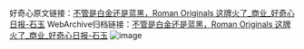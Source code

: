 好奇心原文链接：[不管是白金还是蓝黑，Roman Originals 这牌火了_商业_好奇心日报-石玉](https://www.qdaily.com/articles/6927.html)
WebArchive归档链接：[不管是白金还是蓝黑，Roman Originals 这牌火了_商业_好奇心日报-石玉](http://web.archive.org/web/20190623171532/https://www.qdaily.com/articles/6927.html)
![image](http://ww3.sinaimg.cn/large/007d5XDply1g3wb8yfevej30u04rr1je)